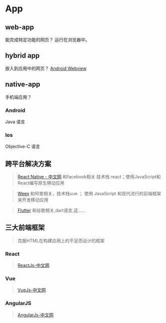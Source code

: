 # App

## web-app
  能完成特定功能的网页？
  运行在浏览器中。
## hybrid app
  嵌入到应用中的网页？
  [Android Webview](https://developer.android.com/reference/android/webkit/WebView)
  
## native-app
 手机端应用？
###  Android  
 Java 语言
###  Ios  
 Objective-C 语言 
 
## 跨平台解决方案

> [React Native - 中文网](https://reactnative.cn/)  和facebook相关 技术栈 react；使用JavaScript和React编写原生移动应用

> [Weex](http://weex.apache.org/cn/guide/)  和阿里相关，技术栈vue ； 使用 JavaScript 和现代流行的前端框架来开发移动应用

> [Flutter](https://flutterchina.club/)  和谷歌相关,dart语言,这......

## 三大前端框架
> 克服HTML在构建应用上的不足而设计的框架

### React

> [ReactJs-中文网](https://reactjs.org.cn/)

### Vue

> [VueJs-中文网](https://cn.vuejs.org/)

### AngularJS

> [AngularJs-中文网](http://www.angularjs.net.cn/)
